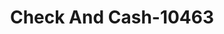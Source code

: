 ---
f_zip-code: 54660
f_state-code: WI
title: Check And Cash-10463
f_phone: 608-372-4870
f_city-only: Tomah
f_address: 224 W Mccoy Blvd Ste 108 Tomah
f_location-unique-id: '10463'
slug: check-and-cash-10463
updated-on: '2024-05-30T13:46:58.046Z'
created-on: '2024-05-30T13:36:59.803Z'
published-on: '2024-05-30T13:54:32.469Z'
f_city-state: cms/city/tomah-wi.md
f_company: cms/company/check-and-cash.md
f_state: cms/state/wisconsin.md
layout: '[payday-loan].html'
tags: payday-loan
---
